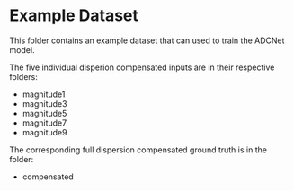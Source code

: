 # Example Dataset

This folder contains an example dataset that can used to train the ADCNet model.

The five individual disperion compensated inputs are in their respective folders:
  - magnitude1
  - magnitude3
  - magnitude5
  - magnitude7
  - magnitude9

The corresponding full dispersion compensated ground truth is in the folder:
  - compensated
